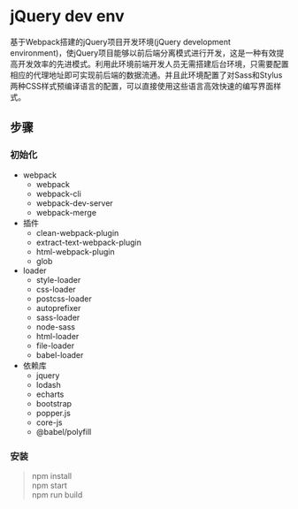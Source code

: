 # jQuery dev env

基于Webpack搭建的jQuery项目开发环境(jQuery development environment)，使jQuery项目能够以前后端分离模式进行开发，这是一种有效提高开发效率的先进模式。利用此环境前端开发人员无需搭建后台环境，只需要配置相应的代理地址即可实现前后端的数据流通。并且此环境配置了对Sass和Stylus两种CSS样式预编译语言的配置，可以直接使用这些语言高效快速的编写界面样式。



## 步骤

### 初始化
* webpack
  * webpack
  * webpack-cli
  * webpack-dev-server
  * webpack-merge
* 插件	
  * clean-webpack-plugin
  * extract-text-webpack-plugin
  * html-webpack-plugin
  * glob
* loader
  * style-loader
  * css-loader
  * postcss-loader
  * autoprefixer
  * sass-loader
  * node-sass
  * html-loader
  * file-loader
  * babel-loader
* 依赖库
  * jquery
  * lodash
  * echarts
  * bootstrap
  * popper.js
  * core-js
  * @babel/polyfill

### 安装
> npm install  
> npm start  
> npm run build



